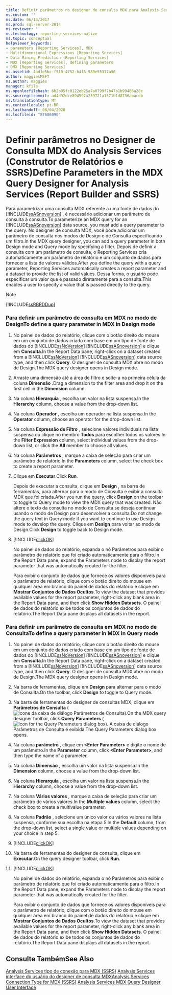 ```yaml
---
title: Definir parâmetros no designer de consulta MDX para Analysis Services (Construtor de Relatórios e SSRS) | Microsoft Docs
ms.custom: ''
ms.date: 06/13/2017
ms.prod: sql-server-2014
ms.reviewer: ''
ms.technology: reporting-services-native
ms.topic: conceptual
helpviewer_keywords:
- parameters [Reporting Services], MDX
- Multidimensional Expressions [Reporting Services]
- Data Mining Prediction [Reporting Services]
- MDX [Reporting Services], defining parameters
- DMX [Reporting Services]
ms.assetid: 4ad1e5bc-f510-4752-b4f6-589e55317a90
author: maggiesMSFT
ms.author: maggies
manager: kfile
ms.openlocfilehash: 6b2b05fc0122eb25a7a0799f7b47b1b99486a28c
ms.sourcegitcommit: ad4d92dce894592a259721a1571b1d8736abacdb
ms.translationtype: MT
ms.contentlocale: pt-BR
ms.lasthandoff: 08/04/2020
ms.locfileid: "87686090"
---
```

# <a name="define-parameters-in-the-mdx-query-designer-for-analysis-services-report-builder-and-ssrs"></a><span data-ttu-id="6f7a4-102">Definir parâmetros no Designer de Consulta MDX do Analysis Services (Construtor de Relatórios e SSRS)</span><span class="sxs-lookup"><span data-stu-id="6f7a4-102">Define Parameters in the MDX Query Designer for Analysis Services (Report Builder and SSRS)</span></span>
  <span data-ttu-id="6f7a4-103">Para parametrizar uma consulta MDX referente a uma fonte de dados do [!INCLUDE[ssASnoversion](../../../includes/ssasnoversion-md.md)] , é necessário adicionar um parâmetro de consulta à consulta.</span><span class="sxs-lookup"><span data-stu-id="6f7a4-103">To parameterize an MDX query for an [!INCLUDE[ssASnoversion](../../../includes/ssasnoversion-md.md)] data source, you must add a query parameter to the query.</span></span> <span data-ttu-id="6f7a4-104">No designer de consulta MDX, você pode adicionar um parâmetro de consulta nos modos de Design e de Consulta especificando um filtro.</span><span class="sxs-lookup"><span data-stu-id="6f7a4-104">In the MDX query designer, you can add a query parameter in both Design mode and Query mode by specifying a filter.</span></span> <span data-ttu-id="6f7a4-105">Depois de definir a consulta com um parâmetro de consulta, o Reporting Services cria automaticamente um parâmetro de relatório e um conjunto de dados para fornecer a lista de valores válidos.</span><span class="sxs-lookup"><span data-stu-id="6f7a4-105">After you define the query with a query parameter, Reporting Services automatically creates a report parameter and a dataset to provide the list of valid values.</span></span> <span data-ttu-id="6f7a4-106">Dessa forma, o usuário pode especificar um valor que é passado diretamente para a consulta.</span><span class="sxs-lookup"><span data-stu-id="6f7a4-106">This enables a user to specify a value that is passed directly to the query.</span></span>

> [!NOTE]
>  [!INCLUDE[ssRBRDDup](../../includes/ssrbrddup-md.md)]

### <a name="to-define-a-query-parameter-in-mdx-in-design-mode"></a><span data-ttu-id="6f7a4-107">Para definir um parâmetro de consulta em MDX no modo de Design</span><span class="sxs-lookup"><span data-stu-id="6f7a4-107">To define a query parameter in MDX in Design mode</span></span>

1.  <span data-ttu-id="6f7a4-108">No painel de dados do relatório, clique com o botão direito do mouse em um conjunto de dados criado com base em um tipo de fonte de dados do [!INCLUDE[ssNoVersion](../../../includes/ssnoversion-md.md)] [!INCLUDE[ssASnoversion](../../../includes/ssasnoversion-md.md)] e clique em **Consulta**.</span><span class="sxs-lookup"><span data-stu-id="6f7a4-108">In the Report Data pane, right-click on a dataset created from a [!INCLUDE[ssNoVersion](../../../includes/ssnoversion-md.md)] [!INCLUDE[ssASnoversion](../../../includes/ssasnoversion-md.md)] data source type, and then click **Query**.</span></span> <span data-ttu-id="6f7a4-109">O designer de consulta MDX abre no modo de Design.</span><span class="sxs-lookup"><span data-stu-id="6f7a4-109">The MDX query designer opens in Design mode.</span></span>

2.  <span data-ttu-id="6f7a4-110">Arraste uma dimensão até a área de filtro e solte-a na primeira célula da coluna **Dimensão** .</span><span class="sxs-lookup"><span data-stu-id="6f7a4-110">Drag a dimension to the filter area and drop it on the first cell in the **Dimension** column.</span></span>

3.  <span data-ttu-id="6f7a4-111">Na coluna **Hierarquia** , escolha um valor na lista suspensa.</span><span class="sxs-lookup"><span data-stu-id="6f7a4-111">In the **Hierarchy** column, choose a value from the drop-down list.</span></span>

4.  <span data-ttu-id="6f7a4-112">Na coluna **Operador** , escolha um operador na lista suspensa.</span><span class="sxs-lookup"><span data-stu-id="6f7a4-112">In the **Operator** column, choose an operator for the drop-down list.</span></span>

5.  <span data-ttu-id="6f7a4-113">Na coluna **Expressão de Filtro** , selecione valores individuais na lista suspensa ou clique no membro **Todos** para escolher todos os valores.</span><span class="sxs-lookup"><span data-stu-id="6f7a4-113">In the **Filter Expression** column, select individual values from the drop-down list, or click the **All** member to choose all values.</span></span>

6.  <span data-ttu-id="6f7a4-114">Na coluna **Parâmetros** , marque a caixa de seleção para criar um parâmetro de relatório.</span><span class="sxs-lookup"><span data-stu-id="6f7a4-114">In the **Parameters** column, select the check box to create a report parameter.</span></span>

7.  <span data-ttu-id="6f7a4-115">Clique em **Executar**.</span><span class="sxs-lookup"><span data-stu-id="6f7a4-115">Click **Run**.</span></span>

     <span data-ttu-id="6f7a4-116">Depois de executar a consulta, clique em **Design** , na barra de ferramentas, para alternar para o modo de Consulta e exibir a consulta MDX que foi criada.</span><span class="sxs-lookup"><span data-stu-id="6f7a4-116">After you run the query, click **Design** on the toolbar to toggle to Query mode to view the MDX query that was created.</span></span> <span data-ttu-id="6f7a4-117">Não altere o texto da consulta no modo de Consulta se deseja continuar usando o modo de Design para desenvolver a consulta.</span><span class="sxs-lookup"><span data-stu-id="6f7a4-117">Do not change the query text in Query mode if you want to continue to use Design mode to develop the query.</span></span> <span data-ttu-id="6f7a4-118">Clique em **Design** para voltar ao modo de Design.</span><span class="sxs-lookup"><span data-stu-id="6f7a4-118">Click **Design** to toggle back to Design mode.</span></span>

8.  [!INCLUDE[clickOK](../../../includes/clickok-md.md)]

     <span data-ttu-id="6f7a4-119">No painel de dados do relatório, expanda o nó Parâmetros para exibir o parâmetro de relatório que foi criado automaticamente para o filtro.</span><span class="sxs-lookup"><span data-stu-id="6f7a4-119">In the Report Data pane, expand the Parameters node to display the report parameter that was automatically created for the filter.</span></span>

     <span data-ttu-id="6f7a4-120">Para exibir o conjunto de dados que fornece os valores disponíveis para o parâmetro de relatório, clique com o botão direito do mouse em qualquer área em branco do painel de dados do relatório e clique em **Mostrar Conjuntos de Dados Ocultos**.</span><span class="sxs-lookup"><span data-stu-id="6f7a4-120">To view the dataset that provides available values for the report parameter, right-click any blank area in the Report Data pane, and then click **Show Hidden Datasets**.</span></span> <span data-ttu-id="6f7a4-121">O painel de dados do relatório exibe todos os conjuntos de dados do relatório.</span><span class="sxs-lookup"><span data-stu-id="6f7a4-121">The Report Data pane displays all datasets in the report.</span></span>

### <a name="to-define-a-query-parameter-in-mdx-in-query-mode"></a><span data-ttu-id="6f7a4-122">Para definir um parâmetro de consulta em MDX no modo de Consulta</span><span class="sxs-lookup"><span data-stu-id="6f7a4-122">To define a query parameter in MDX in Query mode</span></span>

1.  <span data-ttu-id="6f7a4-123">No painel de dados do relatório, clique com o botão direito do mouse em um conjunto de dados criado com base em um tipo de fonte de dados do [!INCLUDE[ssNoVersion](../../../includes/ssnoversion-md.md)] [!INCLUDE[ssASnoversion](../../../includes/ssasnoversion-md.md)] e clique em **Consulta**.</span><span class="sxs-lookup"><span data-stu-id="6f7a4-123">In the Report Data pane, right-click on a dataset created from a [!INCLUDE[ssNoVersion](../../../includes/ssnoversion-md.md)] [!INCLUDE[ssASnoversion](../../../includes/ssasnoversion-md.md)] data source type, and then click **Query**.</span></span> <span data-ttu-id="6f7a4-124">O designer de consulta MDX abre no modo de Design.</span><span class="sxs-lookup"><span data-stu-id="6f7a4-124">The MDX query designer opens in Design mode.</span></span>

2.  <span data-ttu-id="6f7a4-125">Na barra de ferramentas, clique em **Design** para alternar para o modo de Consulta.</span><span class="sxs-lookup"><span data-stu-id="6f7a4-125">On the toolbar, click **Design** to toggle to Query mode.</span></span>

3.  <span data-ttu-id="6f7a4-126">Na barra de ferramentas do designer de consultas MDX, clique em **Parâmetros de Consulta** (![Ícone da caixa de diálogo Parâmetros de Consulta](../../analysis-services/media/iconqueryparameter.gif "Ícone da caixa de diálogo Parâmetros de Consulta")).</span><span class="sxs-lookup"><span data-stu-id="6f7a4-126">On the MDX query designer toolbar, click **Query Parameters** (![Icon for the Query Parameters dialog box](../../analysis-services/media/iconqueryparameter.gif "Icon for the Query Parameters dialog box")).</span></span> <span data-ttu-id="6f7a4-127">A caixa de diálogo Parâmetros de Consulta é exibida.</span><span class="sxs-lookup"><span data-stu-id="6f7a4-127">The Query Parameters dialog box opens.</span></span>

4.  <span data-ttu-id="6f7a4-128">Na coluna **parâmetro** , clique em **\<Enter Parameter>** e digite o nome de um parâmetro.</span><span class="sxs-lookup"><span data-stu-id="6f7a4-128">In the **Parameter** column, click **\<Enter Parameter>**, and then type the name of a parameter.</span></span>

5.  <span data-ttu-id="6f7a4-129">Na coluna **Dimensão** , escolha um valor na lista suspensa.</span><span class="sxs-lookup"><span data-stu-id="6f7a4-129">In the **Dimension** column, choose a value from the drop-down list.</span></span>

6.  <span data-ttu-id="6f7a4-130">Na coluna **Hierarquia** , escolha um valor na lista suspensa.</span><span class="sxs-lookup"><span data-stu-id="6f7a4-130">In the **Hierarchy** column, choose a value from the drop-down list.</span></span>

7.  <span data-ttu-id="6f7a4-131">Na coluna **Vários valores** , marque a caixa de seleção para criar um parâmetro de vários valores.</span><span class="sxs-lookup"><span data-stu-id="6f7a4-131">In the **Multiple values** column, select the check box to create a multivalue parameter.</span></span>

8.  <span data-ttu-id="6f7a4-132">Na coluna **Padrão** , selecione um único valor ou vários valores na lista suspensa, conforme sua escolha na etapa 5.</span><span class="sxs-lookup"><span data-stu-id="6f7a4-132">In the **Default** column, from the drop-down list, select a single value or multiple values depending on your choice in step 5.</span></span>

9. [!INCLUDE[clickOK](../../../includes/clickok-md.md)]

10. <span data-ttu-id="6f7a4-133">Na barra de ferramentas do designer de consulta, clique em **Executar**.</span><span class="sxs-lookup"><span data-stu-id="6f7a4-133">On the query designer toolbar, click **Run**.</span></span>

11. [!INCLUDE[clickOK](../../../includes/clickok-md.md)]

     <span data-ttu-id="6f7a4-134">No painel de dados do relatório, expanda o nó Parâmetros para exibir o parâmetro de relatório que foi criado automaticamente para o filtro.</span><span class="sxs-lookup"><span data-stu-id="6f7a4-134">In the Report Data pane, expand the Parameters node to display the report parameter that was automatically created for the filter.</span></span>

     <span data-ttu-id="6f7a4-135">Para exibir o conjunto de dados que fornece os valores disponíveis para o parâmetro de relatório, clique com o botão direito do mouse em qualquer área em branco do painel de dados do relatório e clique em **Mostrar Conjuntos de Dados Ocultos**.</span><span class="sxs-lookup"><span data-stu-id="6f7a4-135">To view the dataset that provides available values for the report parameter, right-click any blank area in the Report Data pane, and then click **Show Hidden Datasets**.</span></span> <span data-ttu-id="6f7a4-136">O painel de dados do relatório exibe todos os conjuntos de dados do relatório.</span><span class="sxs-lookup"><span data-stu-id="6f7a4-136">The Report Data pane displays all datasets in the report.</span></span>

## <a name="see-also"></a><span data-ttu-id="6f7a4-137">Consulte Também</span><span class="sxs-lookup"><span data-stu-id="6f7a4-137">See Also</span></span>
 <span data-ttu-id="6f7a4-138">[Analysis Services tipo de conexão para MDX &#40;SSRS&#41;](analysis-services-connection-type-for-mdx-ssrs.md) [Analysis Services interface do usuário do designer de consulta MDX](analysis-services-mdx-query-designer-user-interface.md)</span><span class="sxs-lookup"><span data-stu-id="6f7a4-138">[Analysis Services Connection Type for MDX &#40;SSRS&#41;](analysis-services-connection-type-for-mdx-ssrs.md) [Analysis Services MDX Query Designer User Interface](analysis-services-mdx-query-designer-user-interface.md)</span></span>


